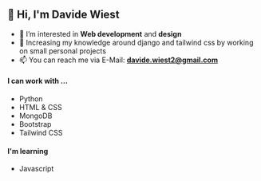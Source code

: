 ## 👋 Hi, I'm Davide Wiest
- 👀 I’m interested in **Web development** and **design**
- 🌱 Increasing my knowledge around django and tailwind css by working on small personal projects
- 📫 You can reach me via E-Mail: **[davide.wiest2@gmail.com](mailto:davide.wiest2@gmail.com)**

#### I can work with ...
- Python
- HTML & CSS
- MongoDB
- Bootstrap
- Tailwind CSS

#### I'm learning
- Javascript
